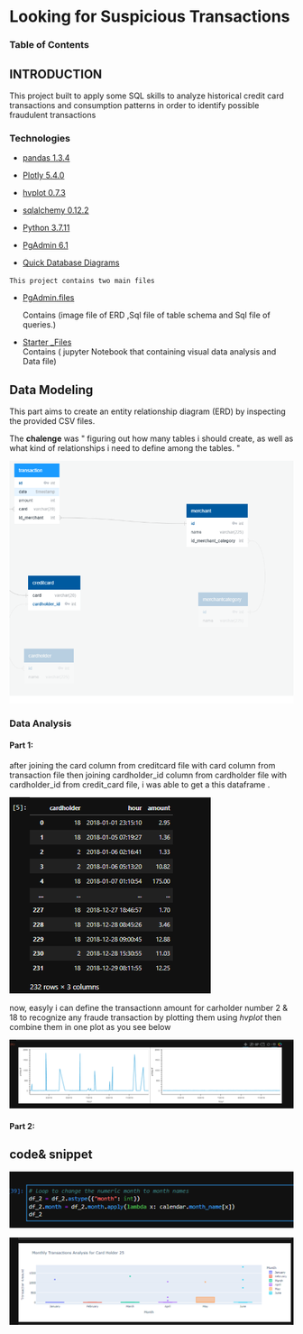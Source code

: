 # Looking for Suspicious Transactions
### Table of Contents
## INTRODUCTION
This project built to  apply some SQL skills to analyze historical credit card transactions and consumption patterns in order to identify possible fraudulent transactions

### Technologies

* [pandas  1.3.4](https://pandas.pydata.org/)
* [Plotly 5.4.0](https://plotly.com/python/)

* [hvplot 0.7.3](https://hvplot.holoviz.org/)
* [sqlalchemy   0.12.2](https://www.sqlalchemy.org/)
* [Python 3.7.11](https://www.python.org/dev/peps/pep-0008/)
* [PgAdmin 6.1 ](https://www.pgadmin.org/)
* [Quick Database Diagrams](https://www.quickdatabasediagrams.com)

 `` This project contains two main files `` 
 
 * [PgAdmin.files](https://github.com/malkawenedal/HOMEWORK-UNIT_7/tree/main/pgAdmin.files) 
  
   Contains (image file of  ERD ,Sql file of  table schema and Sql file of queries.)  
 * [Starter _Files](https://github.com/malkawenedal/HOMEWORK-UNIT_7/tree/main/Starter_Files)  
 Contains ( jupyter Notebook that containing visual data analysis and Data file)


## Data Modeling 
This part aims to create an entity relationship diagram (ERD) by inspecting the provided CSV files.

The **chalenge** was "  figuring  out how many tables i should create, as well as what kind of relationships i need to define among the tables. "

![ERD](Starter_Files\Data\DBD.PNG)


### Data Analysis
#### Part 1:
after joining the card column from creditcard file with card column from transaction file then joining cardholder_id column from cardholder file with cardholder_id from credit_card file, i was able to get  a this  dataframe . 


![DF_1](Starter_Files\Data\DF_1.PNG)  


now, easyly i can define  the transactionn amount for carholder number 2 & 18 to recognize any fraude transaction by plotting them using *hvplot* then combine them in one plot as you see below 

![plot_3](Starter_Files\Data\plot_4.png)  

#### Part 2:

## code& snippet 

![code](Starter_Files\Data\code-1.png)


![ch_25](Starter_Files\Data\ch_25_plot.png)

























